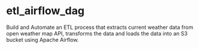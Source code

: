 # etl_airflow_dag
Build and Automate an ETL process that extracts current weather data from open weather map API, transforms the data and loads the data into an S3 bucket using Apache Airflow. 
